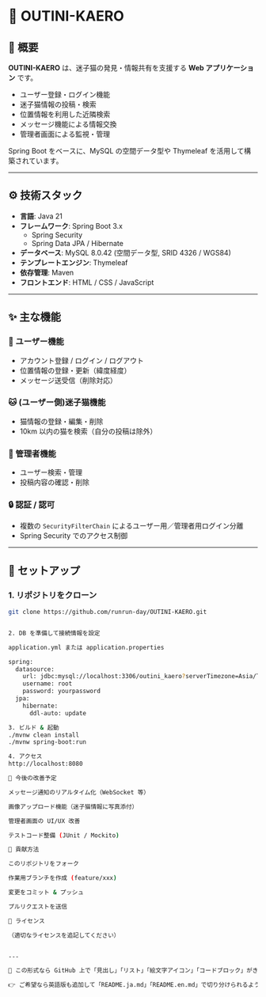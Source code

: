 # 🐾 OUTINI-KAERO

## 📖 概要
**OUTINI-KAERO** は、迷子猫の発見・情報共有を支援する **Web アプリケーション** です。  

- ユーザー登録・ログイン機能  
- 迷子猫情報の投稿・検索  
- 位置情報を利用した近隣検索  
- メッセージ機能による情報交換  
- 管理者画面による監視・管理  

Spring Boot をベースに、MySQL の空間データ型や Thymeleaf を活用して構築されています。

---

## ⚙️ 技術スタック
- **言語**: Java 21  
- **フレームワーク**: Spring Boot 3.x  
  - Spring Security  
  - Spring Data JPA / Hibernate  
- **データベース**: MySQL 8.0.42 (空間データ型, SRID 4326 / WGS84)  
- **テンプレートエンジン**: Thymeleaf  
- **依存管理**: Maven  
- **フロントエンド**: HTML / CSS / JavaScript  

---

## ✨ 主な機能
### 👤 ユーザー機能
- アカウント登録 / ログイン / ログアウト  
- 位置情報の登録・更新（緯度経度）  
- メッセージ送受信（削除対応）  

### 🐱 (ユーザー側)迷子猫機能
- 猫情報の登録・編集・削除  
- 10km 以内の猫を検索（自分の投稿は除外）  

### 🔑 管理者機能
- ユーザー検索・管理  
- 投稿内容の確認・削除  

### 🔒 認証 / 認可
- 複数の `SecurityFilterChain` によるユーザー用／管理者用ログイン分離  
- Spring Security でのアクセス制御  

---

## 🚀 セットアップ
### 1. リポジトリをクローン
```bash
git clone https://github.com/runrun-day/OUTINI-KAERO.git


2. DB を準備して接続情報を設定

application.yml または application.properties

spring:
  datasource:
    url: jdbc:mysql://localhost:3306/outini_kaero?serverTimezone=Asia/Tokyo
    username: root
    password: yourpassword
  jpa:
    hibernate:
      ddl-auto: update

3. ビルド & 起動
./mvnw clean install
./mvnw spring-boot:run

4. アクセス
http://localhost:8080

🔮 今後の改善予定

メッセージ通知のリアルタイム化（WebSocket 等）

画像アップロード機能（迷子猫情報に写真添付）

管理者画面の UI/UX 改善

テストコード整備 (JUnit / Mockito)

🤝 貢献方法

このリポジトリをフォーク

作業用ブランチを作成 (feature/xxx)

変更をコミット & プッシュ

プルリクエストを送信

📜 ライセンス

（適切なライセンスを追記してください）


---

📌 この形式なら GitHub 上で「見出し」「リスト」「絵文字アイコン」「コードブロック」がきれいに表示され、視覚的にも読みやすくなります。  

👉 ご希望なら英語版も追加して「README.ja.md」「README.en.md」で切り分けられるようにします
